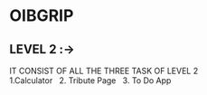 # OIBGRIP  


## LEVEL 2 :-><br>
IT CONSIST OF ALL THE THREE TASK OF LEVEL 2<br>
1.Calculator &nbsp; 2. Tribute Page &nbsp; 3. To Do App
